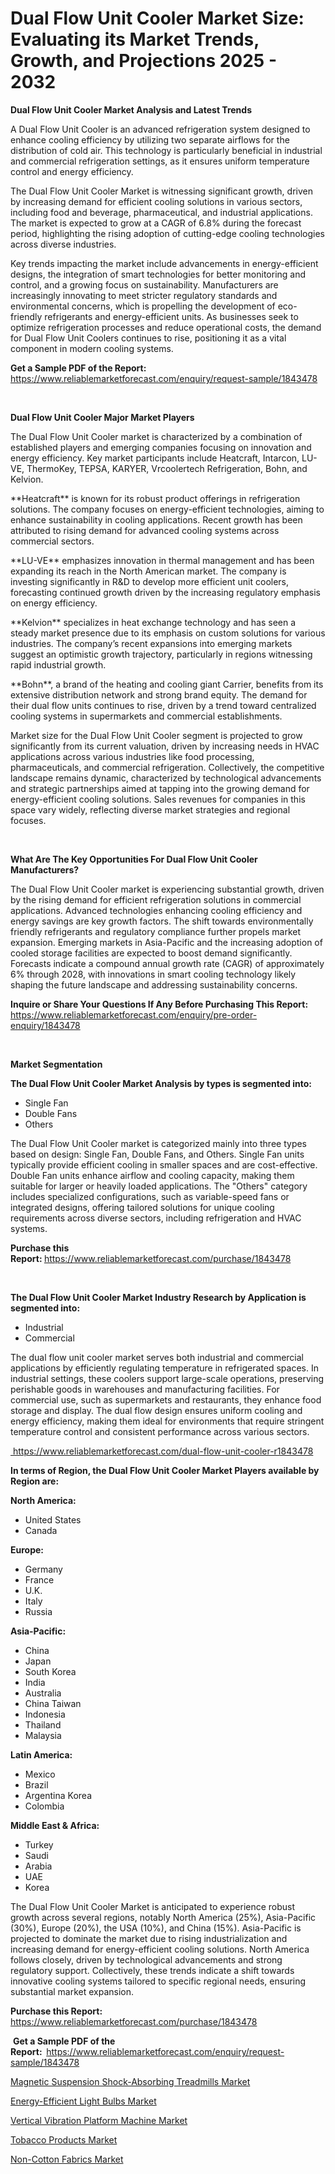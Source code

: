 <p><h1>Dual Flow Unit Cooler Market Size: Evaluating its Market Trends, Growth, and Projections 2025 - 2032</h1></p><p><strong>Dual Flow Unit Cooler Market Analysis and Latest Trends</strong></p>
<p><p>A Dual Flow Unit Cooler is an advanced refrigeration system designed to enhance cooling efficiency by utilizing two separate airflows for the distribution of cold air. This technology is particularly beneficial in industrial and commercial refrigeration settings, as it ensures uniform temperature control and energy efficiency.</p><p>The Dual Flow Unit Cooler Market is witnessing significant growth, driven by increasing demand for efficient cooling solutions in various sectors, including food and beverage, pharmaceutical, and industrial applications. The market is expected to grow at a CAGR of 6.8% during the forecast period, highlighting the rising adoption of cutting-edge cooling technologies across diverse industries. </p><p>Key trends impacting the market include advancements in energy-efficient designs, the integration of smart technologies for better monitoring and control, and a growing focus on sustainability. Manufacturers are increasingly innovating to meet stricter regulatory standards and environmental concerns, which is propelling the development of eco-friendly refrigerants and energy-efficient units. As businesses seek to optimize refrigeration processes and reduce operational costs, the demand for Dual Flow Unit Coolers continues to rise, positioning it as a vital component in modern cooling systems.</p></p>
<p><strong>Get a Sample PDF of the Report:&nbsp;</strong> <a href="https://www.reliablemarketforecast.com/enquiry/request-sample/1843478?utm_campaign=1875&utm_medium=2&utm_source=Github&utm_content=ia&utm_term=28022025&utm_id=dual-flow-unit-cooler">https://www.reliablemarketforecast.com/enquiry/request-sample/1843478</a></p>
<p>&nbsp;</p>
<p><strong>Dual Flow Unit Cooler Major Market Players</strong></p>
<p><p>The Dual Flow Unit Cooler market is characterized by a combination of established players and emerging companies focusing on innovation and energy efficiency. Key market participants include Heatcraft, Intarcon, LU-VE, ThermoKey, TEPSA, KARYER, Vrcoolertech Refrigeration, Bohn, and Kelvion.</p><p>**Heatcraft** is known for its robust product offerings in refrigeration solutions. The company focuses on energy-efficient technologies, aiming to enhance sustainability in cooling applications. Recent growth has been attributed to rising demand for advanced cooling systems across commercial sectors.</p><p>**LU-VE** emphasizes innovation in thermal management and has been expanding its reach in the North American market. The company is investing significantly in R&D to develop more efficient unit coolers, forecasting continued growth driven by the increasing regulatory emphasis on energy efficiency.</p><p>**Kelvion** specializes in heat exchange technology and has seen a steady market presence due to its emphasis on custom solutions for various industries. The company’s recent expansions into emerging markets suggest an optimistic growth trajectory, particularly in regions witnessing rapid industrial growth.</p><p>**Bohn**, a brand of the heating and cooling giant Carrier, benefits from its extensive distribution network and strong brand equity. The demand for their dual flow units continues to rise, driven by a trend toward centralized cooling systems in supermarkets and commercial establishments.</p><p>Market size for the Dual Flow Unit Cooler segment is projected to grow significantly from its current valuation, driven by increasing needs in HVAC applications across various industries like food processing, pharmaceuticals, and commercial refrigeration. Collectively, the competitive landscape remains dynamic, characterized by technological advancements and strategic partnerships aimed at tapping into the growing demand for energy-efficient cooling solutions. Sales revenues for companies in this space vary widely, reflecting diverse market strategies and regional focuses.</p></p>
<p>&nbsp;</p>
<p><strong>What Are The Key Opportunities For Dual Flow Unit Cooler Manufacturers?</strong></p>
<p><p>The Dual Flow Unit Cooler market is experiencing substantial growth, driven by the rising demand for efficient refrigeration solutions in commercial applications. Advanced technologies enhancing cooling efficiency and energy savings are key growth factors. The shift towards environmentally friendly refrigerants and regulatory compliance further propels market expansion. Emerging markets in Asia-Pacific and the increasing adoption of cooled storage facilities are expected to boost demand significantly. Forecasts indicate a compound annual growth rate (CAGR) of approximately 6% through 2028, with innovations in smart cooling technology likely shaping the future landscape and addressing sustainability concerns.</p></p>
<p><strong>Inquire or Share Your Questions If Any Before Purchasing This Report:</strong> <a href="https://www.reliablemarketforecast.com/enquiry/pre-order-enquiry/1843478?utm_campaign=1875&utm_medium=2&utm_source=Github&utm_content=ia&utm_term=28022025&utm_id=dual-flow-unit-cooler">https://www.reliablemarketforecast.com/enquiry/pre-order-enquiry/1843478</a></p>
<p>&nbsp;</p>
<p><strong>Market Segmentation</strong></p>
<p><strong>The Dual Flow Unit Cooler Market Analysis by types is segmented into:</strong></p>
<p><ul><li>Single Fan</li><li>Double Fans</li><li>Others</li></ul></p>
<p><p>The Dual Flow Unit Cooler market is categorized mainly into three types based on design: Single Fan, Double Fans, and Others. Single Fan units typically provide efficient cooling in smaller spaces and are cost-effective. Double Fan units enhance airflow and cooling capacity, making them suitable for larger or heavily loaded applications. The "Others" category includes specialized configurations, such as variable-speed fans or integrated designs, offering tailored solutions for unique cooling requirements across diverse sectors, including refrigeration and HVAC systems.</p></p>
<p><strong>Purchase this Report:&nbsp;</strong><a href="https://www.reliablemarketforecast.com/purchase/1843478?utm_campaign=1875&utm_medium=2&utm_source=Github&utm_content=ia&utm_term=28022025&utm_id=dual-flow-unit-cooler">https://www.reliablemarketforecast.com/purchase/1843478</a></p>
<p>&nbsp;</p>
<p><strong>The Dual Flow Unit Cooler Market Industry Research by Application is segmented into:</strong></p>
<p><ul><li>Industrial</li><li>Commercial</li></ul></p>
<p><p>The dual flow unit cooler market serves both industrial and commercial applications by efficiently regulating temperature in refrigerated spaces. In industrial settings, these coolers support large-scale operations, preserving perishable goods in warehouses and manufacturing facilities. For commercial use, such as supermarkets and restaurants, they enhance food storage and display. The dual flow design ensures uniform cooling and energy efficiency, making them ideal for environments that require stringent temperature control and consistent performance across various sectors.</p></p>
<p><a href="https://www.reliablemarketforecast.com/dual-flow-unit-cooler-r1843478?utm_campaign=1875&utm_medium=2&utm_source=Github&utm_content=ia&utm_term=28022025&utm_id=dual-flow-unit-cooler">&nbsp;https://www.reliablemarketforecast.com/dual-flow-unit-cooler-r1843478</a></p>
<p><strong>In terms of Region, the Dual Flow Unit Cooler Market Players available by Region are:</strong></p>
<p>
    <p> <strong> North America: </strong>
        <ul>
            <li>United States</li>
            <li>Canada</li>
        </ul>
        </p> 
    <p> <strong> Europe: </strong>
        <ul>
            <li>Germany</li>
            <li>France</li>
            <li>U.K.</li>
            <li>Italy</li>
            <li>Russia</li>
        </ul>
        </p> 
    <p> <strong> Asia-Pacific: </strong>
        <ul>
            <li>China</li>
            <li>Japan</li>
            <li>South Korea</li>
            <li>India</li>
            <li>Australia</li>
            <li>China Taiwan</li>
            <li>Indonesia</li>
            <li>Thailand</li>
            <li>Malaysia</li>
        </ul>
        </p> 
    <p> <strong> Latin America: </strong>
        <ul>
            <li>Mexico</li>
            <li>Brazil</li>
            <li>Argentina Korea</li>
            <li>Colombia</li>
        </ul>
        </p> 
    <p> <strong> Middle East & Africa: </strong>
        <ul>
            <li>Turkey</li>
            <li>Saudi</li>
            <li>Arabia</li>
            <li>UAE</li>
            <li>Korea</li>
        </ul>
    </p>
    </p>
<p><p>The Dual Flow Unit Cooler Market is anticipated to experience robust growth across several regions, notably North America (25%), Asia-Pacific (30%), Europe (20%), the USA (10%), and China (15%). Asia-Pacific is projected to dominate the market due to rising industrialization and increasing demand for energy-efficient cooling solutions. North America follows closely, driven by technological advancements and strong regulatory support. Collectively, these trends indicate a shift towards innovative cooling systems tailored to specific regional needs, ensuring substantial market expansion.</p></p>
<p><strong>Purchase this Report: </strong><a href="https://www.reliablemarketforecast.com/purchase/1843478?utm_campaign=1875&utm_medium=2&utm_source=Github&utm_content=ia&utm_term=28022025&utm_id=dual-flow-unit-cooler">https://www.reliablemarketforecast.com/purchase/1843478</a></p>
<p>&nbsp;<strong>Get a Sample PDF of the Report:&nbsp;&nbsp;</strong><a href="https://www.reliablemarketforecast.com/enquiry/request-sample/1843478?utm_campaign=1875&utm_medium=2&utm_source=Github&utm_content=ia&utm_term=28022025&utm_id=dual-flow-unit-cooler">https://www.reliablemarketforecast.com/enquiry/request-sample/1843478</a></p>
<p><strong></strong></p>
<p><p><a href="https://github.com/viipposahko25/Market-Research-Report-List-1/blob/main/magnetic-suspension-shock-absorbing-treadmills-market.md?utm_campaign=1875&utm_medium=2&utm_source=Github&utm_content=ia&utm_term=28022025&utm_id=dual-flow-unit-cooler">Magnetic Suspension Shock-Absorbing Treadmills Market</a></p><p><a href="https://github.com/supicweg/Market-Research-Report-List-1/blob/main/energy-efficient-light-bulbs-market.md?utm_campaign=1875&utm_medium=2&utm_source=Github&utm_content=ia&utm_term=28022025&utm_id=dual-flow-unit-cooler">Energy-Efficient Light Bulbs Market</a></p><p><a href="https://github.com/salodipura00/Market-Research-Report-List-1/blob/main/vertical-vibration-platform-machine-market.md?utm_campaign=1875&utm_medium=2&utm_source=Github&utm_content=ia&utm_term=28022025&utm_id=dual-flow-unit-cooler">Vertical Vibration Platform Machine Market</a></p><p><a href="https://github.com/saeiddaemo/Market-Research-Report-List-1/blob/main/tobacco-products-market.md?utm_campaign=1875&utm_medium=2&utm_source=Github&utm_content=ia&utm_term=28022025&utm_id=dual-flow-unit-cooler">Tobacco Products Market</a></p><p><a href="https://github.com/zupankocka/Market-Research-Report-List-1/blob/main/non-cotton-fabrics-market.md?utm_campaign=1875&utm_medium=2&utm_source=Github&utm_content=ia&utm_term=28022025&utm_id=dual-flow-unit-cooler">Non-Cotton Fabrics Market</a></p></p>
